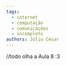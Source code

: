 ```yaml
---
tags:
  - internet
  - computação
  - comunicações
  - incompleto
authors: Júlio César
---
```

//todo olha a Aula 8 :3